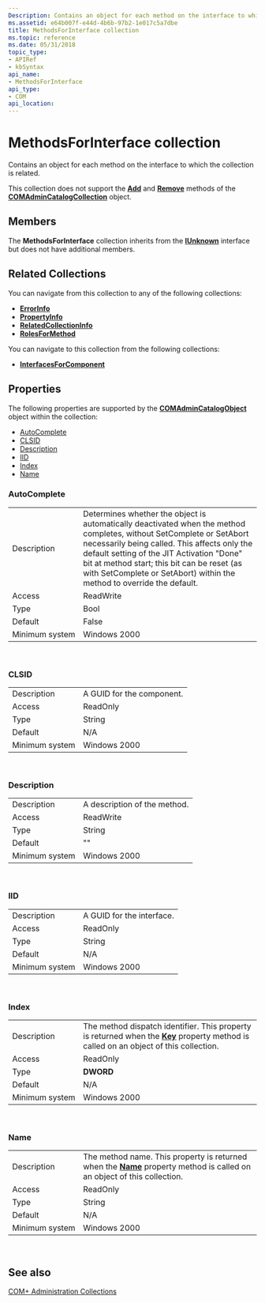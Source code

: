 ```yaml
---
Description: Contains an object for each method on the interface to which the collection is related.
ms.assetid: e64b007f-e44d-4b6b-97b2-1e017c5a7dbe
title: MethodsForInterface collection
ms.topic: reference
ms.date: 05/31/2018
topic_type: 
- APIRef
- kbSyntax
api_name: 
- MethodsForInterface
api_type: 
- COM
api_location: 
---
```


# MethodsForInterface collection

Contains an object for each method on the interface to which the collection is related.

This collection does not support the [**Add**](/windows/desktop/api/ComAdmin/nf-comadmin-icatalogcollection-add) and [**Remove**](/windows/desktop/api/ComAdmin/nf-comadmin-icatalogcollection-remove) methods of the [**COMAdminCatalogCollection**](comadmincatalogcollection.md) object.

## Members

The **MethodsForInterface** collection inherits from the [**IUnknown**](https://docs.microsoft.com/windows/desktop/api/unknwn/nn-unknwn-iunknown) interface but does not have additional members.

## Related Collections

You can navigate from this collection to any of the following collections:

-   [**ErrorInfo**](errorinfo.md)
-   [**PropertyInfo**](propertyinfo.md)
-   [**RelatedCollectionInfo**](relatedcollectioninfo.md)
-   [**RolesForMethod**](rolesformethod.md)

You can navigate to this collection from the following collections:

-   [**InterfacesForComponent**](interfacesforcomponent.md)

## Properties

The following properties are supported by the [**COMAdminCatalogObject**](comadmincatalogobject.md) object within the collection:

-   [AutoComplete](#autocomplete)
-   [CLSID](#clsid)
-   [Description](#description)
-   [IID](#iid)
-   [Index](#index)
-   [Name](#name)

### AutoComplete



|                |                                                                                                                                                                                                                                                                                                                                            |
|----------------|--------------------------------------------------------------------------------------------------------------------------------------------------------------------------------------------------------------------------------------------------------------------------------------------------------------------------------------------|
| Description    | Determines whether the object is automatically deactivated when the method completes, without SetComplete or SetAbort necessarily being called. This affects only the default setting of the JIT Activation "Done" bit at method start; this bit can be reset (as with SetComplete or SetAbort) within the method to override the default. |
| Access         | ReadWrite                                                                                                                                                                                                                                                                                                                                  |
| Type           | Bool                                                                                                                                                                                                                                                                                                                                       |
| Default        | False                                                                                                                                                                                                                                                                                                                                      |
| Minimum system | Windows 2000                                                                                                                                                                                                                                                                                                                               |



 

### CLSID



|                |                           |
|----------------|---------------------------|
| Description    | A GUID for the component. |
| Access         | ReadOnly                  |
| Type           | String                    |
| Default        | N/A                       |
| Minimum system | Windows 2000              |



 

### Description



|                |                              |
|----------------|------------------------------|
| Description    | A description of the method. |
| Access         | ReadWrite                    |
| Type           | String                       |
| Default        | ""                           |
| Minimum system | Windows 2000                 |



 

### IID



|                |                           |
|----------------|---------------------------|
| Description    | A GUID for the interface. |
| Access         | ReadOnly                  |
| Type           | String                    |
| Default        | N/A                       |
| Minimum system | Windows 2000              |



 

### Index



|                |                                                                                                                                                                 |
|----------------|-----------------------------------------------------------------------------------------------------------------------------------------------------------------|
| Description    | The method dispatch identifier. This property is returned when the [**Key**](/windows/desktop/api/ComAdmin/nf-comadmin-icatalogobject-get_key) property method is called on an object of this collection. |
| Access         | ReadOnly                                                                                                                                                        |
| Type           | **DWORD**                                                                                                                                                       |
| Default        | N/A                                                                                                                                                             |
| Minimum system | Windows 2000                                                                                                                                                    |



 

### Name



|                |                                                                                                                                                    |
|----------------|----------------------------------------------------------------------------------------------------------------------------------------------------|
| Description    | The method name. This property is returned when the [**Name**](/windows/desktop/api/ComAdmin/nf-comadmin-icatalogobject-get_name) property method is called on an object of this collection. |
| Access         | ReadOnly                                                                                                                                           |
| Type           | String                                                                                                                                             |
| Default        | N/A                                                                                                                                                |
| Minimum system | Windows 2000                                                                                                                                       |



 

## See also

<dl> <dt>

[COM+ Administration Collections](com--administration-collections.md)
</dt> </dl>

 

 



